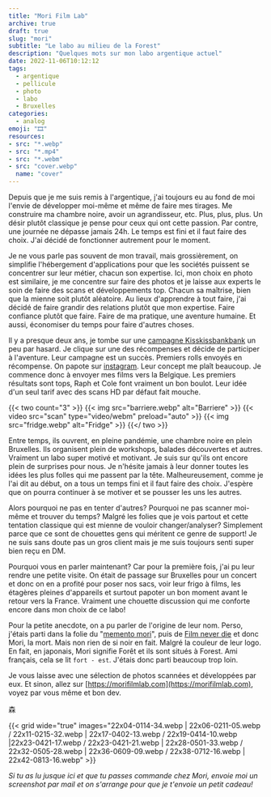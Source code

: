 ```yaml
---
title: "Mori Film Lab"
archive: true
draft: true
slug: "mori"
subtitle: "Le labo au milieu de la Forest"
description: "Quelques mots sur mon labo argentique actuel"
date: 2022-11-06T10:12:12
tags:
  - argentique
  - pellicule
  - photo
  - labo
  - Bruxelles
categories:
  - analog
emoji: "🎞️"
resources:
- src: "*.webp"
- src: "*.mp4"
- src: "*.webm"
- src: "cover.webp"
  name: "cover"
---
```


Depuis que je me suis remis à l'argentique, j'ai toujours eu au fond de moi l'envie de développer moi-même et même de faire mes tirages. Me construire ma chambre noire, avoir un agrandisseur, etc. Plus, plus, plus. Un désir plutôt classique je pense pour ceux qui ont cette passion. Par contre, une journée ne dépasse jamais 24h. Le temps est fini et il faut faire des choix. J'ai décidé de fonctionner autrement pour le moment.

Je ne vous parle pas souvent de mon travail, mais grossièrement, on simplifie l'hébergement d'applications pour que les sociétés puissent se concentrer sur leur métier, chacun son expertise. Ici, mon choix en photo est similaire, je me concentre sur faire des photos et je laisse aux experts le soin de faire des scans et développements top. Chacun sa maîtrise, bien que la mienne soit plutôt aléatoire. Au lieux d'apprendre à tout faire, j'ai décidé de faire grandir des relations plutôt que mon expertise. Faire confiance plutôt que faire. Faire de ma pratique, une aventure humaine. Et aussi, économiser du temps pour faire d'autres choses.

Il y a presque deux ans, je tombe sur une [campagne Kisskissbankbank](https://www.kisskissbankbank.com/fr/projects/mori-film-lab-a-new-wave-film-photography-lab-and-community-hub-in-brussels) un peu par hasard. Je clique sur une des récompenses et décide de participer à l'aventure. Leur campagne est un succès. Premiers rolls envoyés en récompense. On papote sur [instagram](https://instagram.com/morifilmlab). Leur concept me plaît beaucoup. Je commence donc à envoyer mes films vers la Belgique. Les premiers résultats sont tops, Raph et Cole font vraiment un bon boulot. Leur idée d'un seul tarif avec des scans HD par défaut fait mouche.

{{< two count="3" >}}
  {{< img src="barriere.webp" alt="Barriere" >}}
  {{< video src="scan" type="video/webm" preload="auto" >}}
  {{< img src="fridge.webp" alt="Fridge" >}}
{{</ two >}}

Entre temps, ils ouvrent, en pleine pandémie, une chambre noire en plein Bruxelles. Ils organisent plein de workshops, balades découvertes et autres. Vraiment un labo super motivé et motivant. Je suis sur qu'ils ont encore plein de surprises pour nous. Je n'hésite jamais à leur donner toutes les idées les plus folles qui me passent par la tête. Malheureusement, comme je l'ai dit au début, on a tous un temps fini et il faut faire des choix. J'espère que on pourra continuer à se motiver et se pousser les uns les autres.

Alors pourquoi ne pas en tenter d'autres? Pourquoi ne pas scanner moi-même et trouver du temps? Malgré les folies que je vois partout et cette tentation classique qui est mienne de vouloir changer/analyser? Simplement parce que ce sont de chouettes gens qui méritent ce genre de support! Je ne suis sans doute pas un gros client mais je me suis toujours senti super bien reçu en DM.

Pourquoi vous en parler maintenant? Car pour la première fois, j'ai pu leur rendre une petite visite. On était de passage sur Bruxelles pour un concert et donc on en a profité pour poser nos sacs, voir leur frigo à films, les étagères pleines d'appareils et surtout papoter un bon moment avant le retour vers la France. Vraiment une chouette discussion qui me conforte encore dans mon choix de ce labo!

Pour la petite anecdote, on a pu parler de l'origine de leur nom. Perso, j'étais parti dans la folie du "[memento mori](https://fr.wikipedia.org/wiki/Memento_mori)", puis de [Film never die](https://filmneverdie.com/) et donc Mori, la mort. Mais non rien de si noir en fait. Malgré la couleur de leur logo. En fait, en japonais, Mori signifie Forêt et ils sont situés à Forest. Ami français,  cela se lit `fort - est`. J'étais donc parti beaucoup trop loin.

Je vous laisse avec une sélection de photos scannées et développées par eux.
Et sinon, allez sur [https://morifilmlab.com](https://morifilmlab.com), voyez par vous même et bon dev.

森


{{< grid wide="true" images="22x04-0114-34.webp | 22x06-0211-05.webp / 22x11-0215-32.webp | 22x17-0402-13.webp / 22x19-0414-10.webp |22x23-0421-17.webp / 22x23-0421-21.webp | 22x28-0501-33.webp / 22x32-0505-28.webp | 22x36-0609-09.webp / 22x38-0712-16.webp | 22x42-0813-16.webp" >}}

*Si tu as lu jusque ici et que tu passes commande chez Mori, envoie moi un screenshot par mail et on s'arrange pour que je t'envoie un petit cadeau!*

